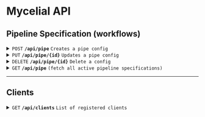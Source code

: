 # Mycelial API

## Pipeline Specification (workflows)

<details>
  <summary><code>POST</code> <code><b>/api/pipe</b></code> <code>Creates a pipe config</code></summary>

### Headers
> | name      |  type     | data type               | description                                                          |
> |-----------|-----------|-------------------------|-----------------------------------------------------------------------|
> | Authorization|  required | string               | Base64 encoded token  |

### Parameters

> | name      |  type     | data type               | description                                                           |
> |-----------|-----------|-------------------------|-----------------------------------------------------------------------|
> | None      |  required | object/payload (JSON)   | N/A  |

#### Payloads

<details>
  <summary>Mycelite Source</summary>

```json
{
  "configs": [
    {
      "pipe": [
        {
          "name": "sqlite_physical_replication_source",
          "label": "sqlite_physical_replication_source node",
          "client": "{client name}",
          "type": "sqlite_physical_replication",
          "display_name": "{display name}",
          "journal_path": "{path and filename of source journal"
        },
        {
          "name": "mycelial_server_destination",
          "label": "mycelial_server node",
          "type": "mycelial_server",
          "display_name": "Mycelial Server",
          "endpoint": "http://{host or ip}:8080/ingestion",
          "token": "{security token}",
          "topic": "{unique topic id}"
        }
      ]
    }
  ]
}
```

</details>

<details>
  <summary>Mycelite Destination</summary>

```json
{
  "configs": [
    {
      "pipe": [
        {
          "name": "mycelial_server_source",
          "label": "mycelial_server node",
          "type": "mycelial_server",
          "display_name": "Mycelial Server",
          "endpoint": "http://{host or ip}:8080/ingestion",
          "token": "token",
          "topic": "{topic id}"
        },
        {
          "name": "sqlite_physical_replication_destination",
          "label": "sqlite_physical_replication_destination node",
          "client": "dev",
          "type": "sqlite_physical_replication",
          "display_name": "{display name}",
          "journal_path": "{path and filename of destination journal}",
          "database_path": "{path and filename of destination database"
        }
      ]
    }
  ]
}
```

</details>


### Responses

> | http code     | content-type                      | response                                                            |
> |---------------|-----------------------------------|---------------------------------------------------------------------|
> | `200`         | `application/json`                | `Configuration created successfully`                                |
> | `400`         | `text/plain;charset=UTF-8`                |                             |

### Example cURL

> ```bash
>  curl -X POST 'http://{server}:8080/api/pipe' -H 'Authorization: Basic {base 64 token:}' --data @post.json'
> ```

</details>


<details>
  <summary><code>PUT</code> <code><b>/api/pipe/{id}</b></code> <code>Updates a pipe config</code></summary>

### Headers
> | name      |  type     | data type               | description                                                          |
> |-----------|-----------|-------------------------|-----------------------------------------------------------------------|
> | Authorization|  required | string               | Base64 encoded token  |

### Parameters

> | name      |  type     | data type               | description                                                           |
> |-----------|-----------|-------------------------|-----------------------------------------------------------------------|
> | None      |  required | object/payload (JSON)   | N/A  |

#### Payloads

<details>
  <summary>Mycelite Source</summary>

```json
{
  "configs": [
    {
      "pipe": [
        {
          "name": "sqlite_physical_replication_source",
          "label": "sqlite_physical_replication_source node",
          "client": "{client name}",
          "type": "sqlite_physical_replication",
          "display_name": "{display name}",
          "journal_path": "{path and filename of source journal"
        },
        {
          "name": "mycelial_server_destination",
          "label": "mycelial_server node",
          "type": "mycelial_server",
          "display_name": "Mycelial Server",
          "endpoint": "http://{host or ip}:8080/ingestion",
          "token": "{security token}",
          "topic": "{unique topic id}"
        }
      ]
    }
  ]
}
```

</details>

<details>
  <summary>Mycelite Destination</summary>

```json
{
  "configs": [
    {
      "pipe": [
        {
          "name": "mycelial_server_source",
          "label": "mycelial_server node",
          "type": "mycelial_server",
          "display_name": "Mycelial Server",
          "endpoint": "http://{host or ip}:8080/ingestion",
          "token": "token",
          "topic": "{topic id}"
        },
        {
          "name": "sqlite_physical_replication_destination",
          "label": "sqlite_physical_replication_destination node",
          "client": "dev",
          "type": "sqlite_physical_replication",
          "display_name": "{display name}",
          "journal_path": "{path and filename of destination journal}",
          "database_path": "{path and filename of destination database"
        }
      ]
    }
  ]
}
```

</details>


### Responses

> | http code     | content-type                      | response                                                            |
> |---------------|-----------------------------------|---------------------------------------------------------------------|
> | `200`         | `application/json`                | `Configuration created successfully`                                |
> | `400`         | `text/plain;charset=UTF-8`                |                             |

### Example cURL

> ```bash
>  curl -X POST 'http://{server}:8080/api/pipe/1' -H 'Authorization: Basic {base 64 token:}' --data @post.json'
> ```

</details>

<details>
  <summary><code>DELETE</code> <code><b>/api/pipe/{id}</b></config></code> <code>Delete a config</code></summary>

### Parameters

> None

### Responses

> | http code     | content-type                      | response                                                            |
> |---------------|-----------------------------------|---------------------------------------------------------------------|
> | `200`         | `text/plain;charset=UTF-8`        |                                 |

##### Example cURL

> ```bash
>  curl 'http://localhost:8080/api/pipe/{id}' -X 'DELETE' -H 'Authorization: Basic {base 64 token:}' \
> ```

</details>

<details>
 <summary><code>GET</code> <code><b>/api/pipe</b></code> <code>(fetch all active pipeline specifications)</code></summary>

##### Parameters

> None

##### Responses

> | http code     | content-type                      | response                                                            |
> |---------------|-----------------------------------|---------------------------------------------------------------------|
> | `200`         | `application/json`        | active configurations

##### Example cURL

> ```bash
>  curl 'http://{server}:8080/api/pipe' -H 'Authorization: Basic {base 64 token:}'
> ```

</details>

------------------------------------------------------------------------------------------

## Clients

<details>
  <summary><code>GET</code> <code><b>/api/clients</b></code> <code>List of registered clients</code></summary>

### Headers
> | name      |  type     | data type               | description                                                          |
> |-----------|-----------|-------------------------|-----------------------------------------------------------------------|
> | Authorization|  required | string               | Base64 encoded token  |

### Parameters

> None

### Responses

> | http code     | content-type                      | response                                                            |
> |---------------|-----------------------------------|---------------------------------------------------------------------|
> | `200`         | `application/json`                | JSON                                |


<details>
  <summary>Response Example</summary>

> ```js
> {
>     "clients": [
>         {
>             "id": "dev_client",
>             "display_name": "Client 1",
>             "sources": [
>                 {
>                     "type": "sqlite_physical_replication",
>                     "display_name": "Mycelite SRC",
>                     "journal_path": "/Users/knowthen/junk/source.db-mycelial"
>                 }
>             ],
>             "destinations": [
>                 {
>                     "type": "sqlite_physical_replication",
>                     "display_name": "Mycelite DEST",
>                     "journal_path": "/Users/knowthen/junk/dest/destination.db-mycelial",
>                     "database_path": "/Users/knowthen/junk/dest/destination.db"
>                 },
>             ]
>         },
>         {
>             "id": "ui",
>             "display_name": "UI",
>             "sources": [],
>             "destinations": []
>         }
>     ]
}
> ```

</details>

### Example cURL

> ```bash
>  curl 'http://{server}:8080/api/clients' -H 'Authorization: Basic {base 64 token:}'
> ```

</details>



